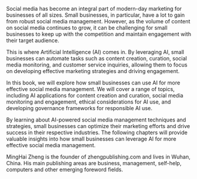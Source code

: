 
Social media has become an integral part of modern-day marketing for businesses of all sizes. Small businesses, in particular, have a lot to gain from robust social media management. However, as the volume of content on social media continues to grow, it can be challenging for small businesses to keep up with the competition and maintain engagement with their target audience.

This is where Artificial Intelligence (AI) comes in. By leveraging AI, small businesses can automate tasks such as content creation, curation, social media monitoring, and customer service inquiries, allowing them to focus on developing effective marketing strategies and driving engagement.

In this book, we will explore how small businesses can use AI for more effective social media management. We will cover a range of topics, including AI applications for content creation and curation, social media monitoring and engagement, ethical considerations for AI use, and developing governance frameworks for responsible AI use.

By learning about AI-powered social media management techniques and strategies, small businesses can optimize their marketing efforts and drive success in their respective industries. The following chapters will provide valuable insights into how small businesses can leverage AI for more effective social media management.

MingHai Zheng is the founder of zhengpublishing.com and lives in Wuhan, China. His main publishing areas are business, management, self-help, computers and other emerging foreword fields.
